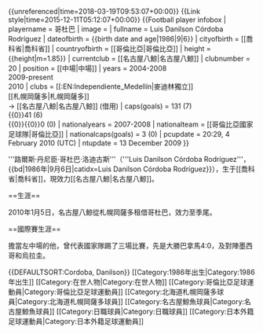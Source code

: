 {{unreferenced|time=2018-03-19T09:53:07+00:00}}
{{Link style|time=2015-12-11T05:12:07+00:00}}
{{Football player infobox
| playername          = 哥杜巴
| image               =
| fullname            = Luis Danilson Córdoba Rodríguez
| dateofbirth         = {{birth date and age|1986|9|6}} 
| cityofbirth         = [[喬科省|喬科省]] 
| countryofbirth      = [[哥倫比亞|哥倫比亞]]
| height              = {{height|m=1.85}}
| currentclub         = [[名古屋八鯨|名古屋八鯨]]
| clubnumber          = 20
| position            = [[中場|中場]]
| years               = 2004-2008<br />2009-present<br />2010
| clubs               = [[:EN:Independiente_Medellín|麥迪林獨立]]<br />[[札幌岡薩多|札幌岡薩多]]<br />→ [[名古屋八鯨|名古屋八鯨]] (借用)
| caps(goals)         = 131 (7) <br />{{0}}41 (6) <br />{{0}}{{0}}0 (0)
| nationalyears       = 2007-2008
| nationalteam        = [[哥倫比亞國家足球隊|哥倫比亞]]
| nationalcaps(goals) = 3 (0)
| pcupdate            = 20:29, 4 February 2010 (UTC)
| ntupdate            = 13 December 2009
}}

'''路爾斯·丹尼臣·哥杜巴·洛迪古斯'''（'''Luis Danilson Córdoba Rodríguez'''，{{bd|1986年|9月6日|catidx=Luis Danilson Córdoba Rodríguez}}），生于[[喬科省|喬科省]]，現效力[[名古屋八鯨|名古屋八鯨]]。

==生涯==

2010年1月5日，名古屋八鯨從札幌岡薩多租借哥杜巴，效力至季尾。

==國際賽生涯==

擔當左中場的他，曾代表國家隊踢了三場比賽，先是大勝巴拿馬4:0，及對陣墨西哥和烏拉圭。

{{DEFAULTSORT:Cordoba, Danilson}}
[[Category:1986年出生|Category:1986年出生]]
[[Category:在世人物|Category:在世人物]]
[[Category:哥倫比亞足球運動員|Category:哥倫比亞足球運動員]]
[[Category:北海道札幌岡薩多球員|Category:北海道札幌岡薩多球員]]
[[Category:名古屋鯨魚球員|Category:名古屋鯨魚球員]]
[[Category:日職球員|Category:日職球員]]
[[Category:日本外籍足球運動員|Category:日本外籍足球運動員]]